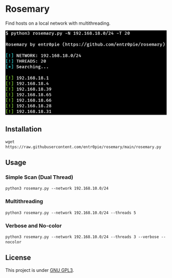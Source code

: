 # Rosemary
Find hosts on a local network with multithreading.

<img src="rosemary.png" alt="Rosemary with 20 threads." width="600"/>

## Installation
```
wget https://raw.githubusercontent.com/entr0pie/rosemary/main/rosemary.py
```

## Usage
### Simple Scan (Dual Thread)
```
python3 rosemary.py --network 192.168.10.0/24
```
### Multithreading
```
python3 rosemary.py --network 192.168.10.0/24 --threads 5
```
### Verbose and No-color
```
python3 rosemary.py --network 192.168.10.0/24 --threads 3 --verbose --nocolor 
```
## License 
This project is under [GNU GPL3](https://www.gnu.org/licenses/gpl-3.0.html). 

